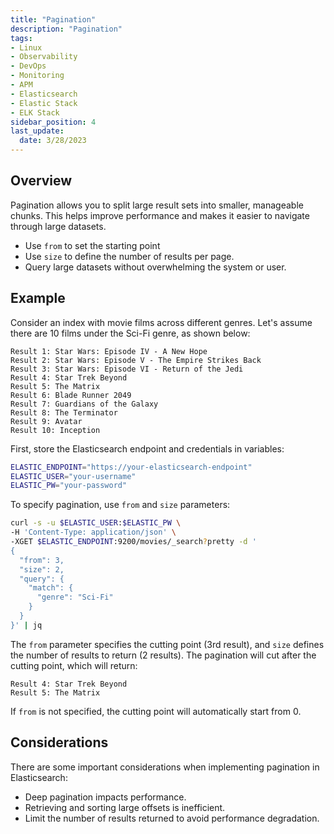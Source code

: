 ```yaml
---
title: "Pagination"
description: "Pagination"
tags: 
- Linux
- Observability
- DevOps
- Monitoring 
- APM
- Elasticsearch
- Elastic Stack
- ELK Stack
sidebar_position: 4
last_update:
  date: 3/28/2023
---
```


## Overview

Pagination allows you to split large result sets into smaller, manageable chunks. This helps improve performance and makes it easier to navigate through large datasets.

- Use `from` to set the starting point 
- Use `size` to define the number of results per page.
- Query large datasets without overwhelming the system or user.

## Example 

Consider an index with movie films across different genres. Let's assume there are 10 films under the Sci-Fi genre, as shown below:

```plaintext
Result 1: Star Wars: Episode IV - A New Hope
Result 2: Star Wars: Episode V - The Empire Strikes Back
Result 3: Star Wars: Episode VI - Return of the Jedi
Result 4: Star Trek Beyond
Result 5: The Matrix
Result 6: Blade Runner 2049
Result 7: Guardians of the Galaxy
Result 8: The Terminator
Result 9: Avatar
Result 10: Inception
```

First, store the Elasticsearch endpoint and credentials in variables:  

```bash
ELASTIC_ENDPOINT="https://your-elasticsearch-endpoint"
ELASTIC_USER="your-username"
ELASTIC_PW="your-password"
```  

To specify pagination, use `from` and `size` parameters:

```bash
curl -s -u $ELASTIC_USER:$ELASTIC_PW \
-H 'Content-Type: application/json' \
-XGET $ELASTIC_ENDPOINT:9200/movies/_search?pretty -d '
{
  "from": 3,
  "size": 2,
  "query": {
    "match": {
      "genre": "Sci-Fi"
    }
  }
}' | jq
```


The `from` parameter specifies the cutting point (3rd result), and `size` defines the number of results to return (2 results). The pagination will cut after the cutting point, which will return:

```plaintext
Result 4: Star Trek Beyond
Result 5: The Matrix
```

If `from` is not specified, the cutting point will automatically start from 0.

## Considerations 

There are some important considerations when implementing pagination in Elasticsearch:

- Deep pagination impacts performance.
- Retrieving and sorting large offsets is inefficient.
- Limit the number of results returned to avoid performance degradation.